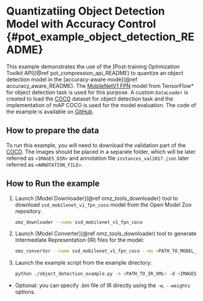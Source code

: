 # Quantizatiing Object Detection Model with Accuracy Control {#pot_example_object_detection_README}

This example demonstrates the use of the [Post-training Optimization Toolkit API](@ref pot_compression_api_README) to
 quantize an object detection model in the [accuracy-aware mode](@ref accuracy_aware_README).
The [MobileNetV1 FPN](https://github.com/openvinotoolkit/open_model_zoo/blob/master/models/public/ssd_mobilenet_v1_fpn_coco/ssd_mobilenet_v1_fpn_coco.md) model from TensorFlow* for object detection task is used for this purpose.
A custom `DataLoader` is created to load the [COCO](https://cocodataset.org/) dataset for object detection task 
and the implementation of mAP COCO is used for the model evaluation. The code of the example is available on [GitHub](https://github.com/openvinotoolkit/openvino/tree/master/tools/pot/openvino/tools/pot/api/samples/object_detection).

## How to prepare the data

To run this example, you will need to download the validation part of the [COCO](https://cocodataset.org/). The images should be placed in a separate folder, which will be later referred as `<IMAGES_DIR>` and annotation file `instances_val2017.json` later referred as `<ANNOTATION_FILE>`.  
## How to Run the example

1. Launch [Model Downloader](@ref omz_tools_downloader) tool to download `ssd_mobilenet_v1_fpn_coco` model from the Open Model Zoo repository.
   ```sh
   omz_downloader --name ssd_mobilenet_v1_fpn_coco
2. Launch [Model Converter](@ref omz_tools_downloader) tool to generate Intermediate Representation (IR) files for the model:
   ```sh
   omz_converter --name ssd_mobilenet_v1_fpn_coco --mo <PATH_TO_MODEL_OPTIMIZER>/mo.py
   ```
3. Launch the example script from the example directory:
   ```sh
   python ./object_detection_example.py -m <PATH_TO_IR_XML> -d <IMAGES_DIR> --annotation-path <ANNOTATION_FILE>
   ```
   
*  Optional: you can specify .bin file of IR directly using the `-w`, `--weights` options.
